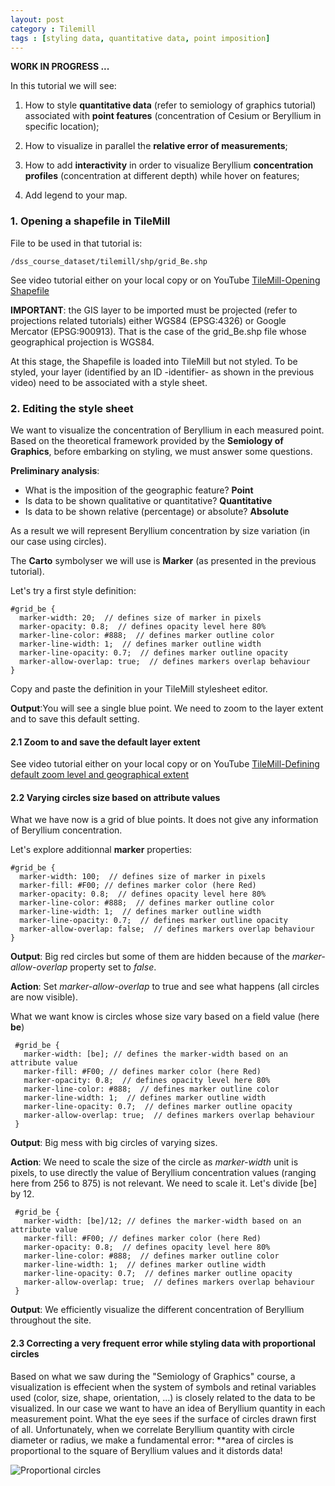 ```yaml
---
layout: post
category : Tilemill
tags : [styling data, quantitative data, point imposition]
---
```


**WORK IN PROGRESS ...**

In this tutorial we will see:

1. How to style **quantitative data** (refer to semiology of graphics tutorial) associated with **point features** (concentration of Cesium or Beryllium in specific location);

2. How to visualize in parallel the **relative error of measurements**;

3. How to add **interactivity** in order to visualize Beryllium **concentration profiles** (concentration at different depth) while hover on features;

4. Add legend to your map.

### 1.  Opening a shapefile in TileMill

File to be used in that tutorial is:

    /dss_course_dataset/tilemill/shp/grid_Be.shp

See video tutorial either on your local copy or on YouTube [TileMill-Opening Shapefile](http://www.youtube.com/watch?feature=player_detailpage&v=hjQ-FfEcj_Y)

**IMPORTANT**: the GIS layer to be imported must be projected (refer to projections related tutorials) either WGS84 (EPSG:4326) or Google Mercator (EPSG:900913). That is the case of the grid_Be.shp file whose geographical projection is WGS84.

At this stage, the Shapefile is loaded into TileMill but not styled. To be styled, your layer (identified by an ID -identifier- as shown in the previous video) need to be associated with a style sheet.

### 2. Editing the style sheet

We want to visualize the concentration of Beryllium in each measured point. Based on the theoretical framework provided by the **Semiology of Graphics**, before embarking on styling, we must answer some questions. 

**Preliminary analysis**: 

* What is the imposition of the geographic feature? **Point**
* Is data to be shown qualitative or quantitative? **Quantitative**
* Is data to be shown relative (percentage) or absolute? **Absolute**

As a result we will represent Beryllium concentration by size variation (in our case using circles).

The **Carto** symbolyser we will use is **Marker** (as presented in the previous tutorial).

Let's try a first style definition:

    #grid_be {
      marker-width: 20;  // defines size of marker in pixels
      marker-opacity: 0.8;  // defines opacity level here 80%
      marker-line-color: #888;  // defines marker outline color
      marker-line-width: 1;  // defines marker outline width
      marker-line-opacity: 0.7;  // defines marker outline opacity
      marker-allow-overlap: true;  // defines markers overlap behaviour
    }

Copy and paste the definition in your TileMill stylesheet editor.

**Output**:You will see a single blue point. We need to zoom to the layer extent and to save this default setting.

####  2.1 Zoom to and save the default layer extent

See video tutorial either on your local copy or on YouTube [TileMill-Defining default zoom level and geographical extent](http://www.youtube.com/watch?feature=player_detailpage&v=dYhGhkIinig)

#### 2.2 Varying circles size based on attribute values

What we have now is a grid of blue points. It does not give any information of Beryllium concentration.

Let's explore additionnal **marker** properties:

    #grid_be {
      marker-width: 100;  // defines size of marker in pixels
      marker-fill: #F00; // defines marker color (here Red)
      marker-opacity: 0.8;  // defines opacity level here 80%
      marker-line-color: #888;  // defines marker outline color
      marker-line-width: 1;  // defines marker outline width
      marker-line-opacity: 0.7;  // defines marker outline opacity
      marker-allow-overlap: false;  // defines markers overlap behaviour
    }

**Output**: Big red circles but some of them are hidden because of the *marker-allow-overlap* property set to *false*.

**Action**: Set *marker-allow-overlap* to true and see what happens (all circles are now visible).

What we want know is circles whose size vary based on a field value (here **be**)

     #grid_be {
       marker-width: [be]; // defines the marker-width based on an attribute value
       marker-fill: #F00; // defines marker color (here Red)
       marker-opacity: 0.8;  // defines opacity level here 80%
       marker-line-color: #888;  // defines marker outline color
       marker-line-width: 1;  // defines marker outline width
       marker-line-opacity: 0.7;  // defines marker outline opacity
       marker-allow-overlap: true;  // defines markers overlap behaviour
     }

**Output**: Big mess with big circles of varying sizes.
 
**Action**: We need to scale the size of the circle as *marker-width* unit is pixels, to use directly the value of Beryllium concentration values (ranging here from 256 to 875) is not relevant. We need to scale it. Let's divide [be] by 12.

     #grid_be {
       marker-width: [be]/12; // defines the marker-width based on an attribute value
       marker-fill: #F00; // defines marker color (here Red)
       marker-opacity: 0.8;  // defines opacity level here 80%
       marker-line-color: #888;  // defines marker outline color
       marker-line-width: 1;  // defines marker outline width
       marker-line-opacity: 0.7;  // defines marker outline opacity
       marker-allow-overlap: true;  // defines markers overlap behaviour
     }

**Output**: We efficiently visualize the different concentration of Beryllium throughout the site. 

#### 2.3 Correcting a very frequent error while styling data with proportional circles

Based on what we saw during the "Semiology of Graphics" course, a visualization is effecient when the system of symbols and retinal variables used (color, size, shape, orientation, ...) is closely related to the data to be visualized. In our case we want to have an idea of Beryllium quantity in each measurement point. What the eye sees if the surface of circles drawn first of all. Unfortunately, when we correlate Beryllium quantity with circle diameter or radius, we make a fundamental error: **area of circles is proportional to the square of Beryllium values and it distords data! 


![Proportional circles](http://dl.dropbox.com/u/108352435/course_images/Carto/proportional_circles.png)



